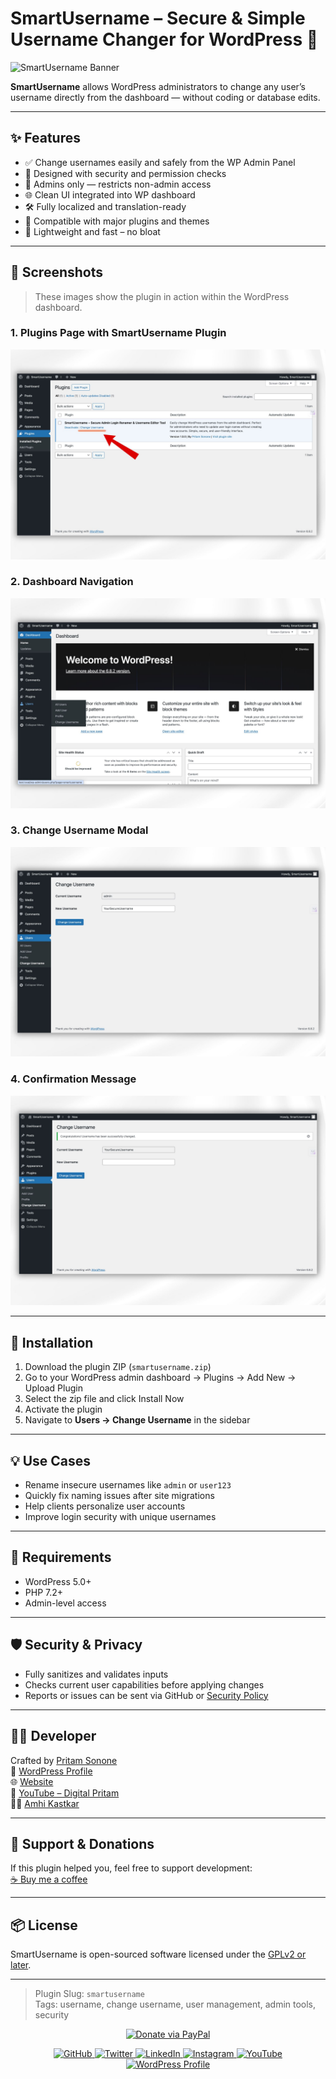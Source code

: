 # SmartUsername – Secure & Simple Username Changer for WordPress 🔐

![SmartUsername Banner](https://raw.githubusercontent.com/DigitalPritam1/smartusername/main/assets/banner-1544x500.png)

**SmartUsername** allows WordPress administrators to change any user’s username directly from the dashboard — without coding or database edits.

---

## ✨ Features

- ✅ Change usernames easily and safely from the WP Admin Panel
- 🔐 Designed with security and permission checks
- 🎯 Admins only — restricts non-admin access
- 🌐 Clean UI integrated into WP dashboard
- 🛠️ Fully localized and translation-ready
- 🧩 Compatible with major plugins and themes
- 💨 Lightweight and fast – no bloat

---

## 📸 Screenshots

> These images show the plugin in action within the WordPress dashboard.

### 1. Plugins Page with SmartUsername Plugin  
![screenshot-1](assets/screenshot-1.jpg)

### 2. Dashboard Navigation  
![screenshot-2](assets/screenshot-2.jpg)

### 3. Change Username Modal  
![screenshot-3](assets/screenshot-3.jpg)

### 4. Confirmation Message  
![screenshot-4](assets/screenshot-4.jpg)

---

## 🚀 Installation

1. Download the plugin ZIP (`smartusername.zip`)
2. Go to your WordPress admin dashboard → Plugins → Add New → Upload Plugin
3. Select the zip file and click Install Now
4. Activate the plugin
5. Navigate to **Users → Change Username** in the sidebar

---

## 💡 Use Cases

- Rename insecure usernames like `admin` or `user123`
- Quickly fix naming issues after site migrations
- Help clients personalize user accounts
- Improve login security with unique usernames

---

## 📄 Requirements

- WordPress 5.0+
- PHP 7.2+
- Admin-level access

---

## 🛡️ Security & Privacy

- Fully sanitizes and validates inputs
- Checks current user capabilities before applying changes
- Reports or issues can be sent via GitHub or [Security Policy](SECURITY.md)

---

## 👨‍💻 Developer

Crafted by [Pritam Sonone](https://github.com/DigitalPritam1)  
🔗 [WordPress Profile](https://profiles.wordpress.org/digitalpritam)  
🌐 [Website](https://www.digitalpritam.in)  
🎥 [YouTube – Digital Pritam](https://www.youtube.com/@DigitalPritam)  
👨‍🌾 [Amhi Kastkar](https://www.youtube.com/@AmhiKastkar)

---

## 💸 Support & Donations

If this plugin helped you, feel free to support development:  
[☕ Buy me a coffee](https://www.buymeacoffee.com/digitalpritam)

---

## 📦 License

SmartUsername is open-sourced software licensed under the [GPLv2 or later](LICENSE).

---

> Plugin Slug: `smartusername`  
> Tags: username, change username, user management, admin tools, security

<p align="center">
  <a href="https://paypal.me/amhikastkar" target="_blank">
    <img src="https://img.shields.io/badge/Donate-PayPal-blue.svg?style=for-the-badge" alt="Donate via PayPal" />
  </a>
</p>

<p align="center">
  <a href="https://github.com/DigitalPritam1" target="_blank">
    <img src="https://img.shields.io/badge/GitHub-%23121011.svg?style=flat&logo=github&logoColor=white" alt="GitHub" />
  </a>
  <a href="https://twitter.com/digitalpritam" target="_blank">
    <img src="https://img.shields.io/badge/Twitter-%231DA1F2.svg?style=flat&logo=twitter&logoColor=white" alt="Twitter" />
  </a>
  <a href="https://www.linkedin.com/in/digitalpritam/" target="_blank">
    <img src="https://img.shields.io/badge/LinkedIn-%230077B5.svg?style=flat&logo=linkedin&logoColor=white" alt="LinkedIn" />
  </a>
  <a href="https://www.instagram.com/digitalpritam" target="_blank">
    <img src="https://img.shields.io/badge/Instagram-%23E4405F.svg?style=flat&logo=instagram&logoColor=white" alt="Instagram" />
  </a>
  <a href="https://www.youtube.com/@digitalpritam" target="_blank">
    <img src="https://img.shields.io/badge/YouTube-%23FF0000.svg?style=flat&logo=youtube&logoColor=white" alt="YouTube" />
  </a>
  <a href="https://profiles.wordpress.org/digitalpritam/" target="_blank">
    <img src="https://img.shields.io/badge/WordPress-%23117AC9.svg?style=flat&logo=wordpress&logoColor=white" alt="WordPress Profile" />
  </a>
</p>
